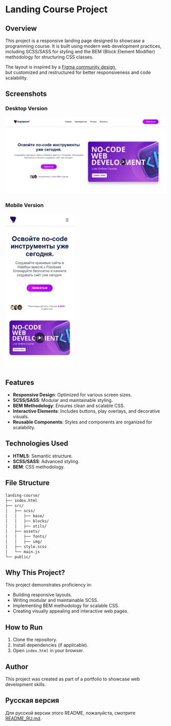 # Landing Course Project

## Overview
This project is a responsive landing page designed to showcase a programming course. It is built using modern web development practices, including SCSS/SASS for styling and the BEM (Block Element Modifier) methodology for structuring CSS classes.

The layout is inspired by a [Figma community design](https://www.figma.com/design/YV1dZJre0rERsAFN9Vdvzf/Course-Template-%F0%9F%9F%A3-by-Flowbase.co--Community-?node-id=0-1&p=f&t=qpBxN6nyvWVaMUTj-0),  
but customized and restructured for better responsiveness and code scalability.

## Screenshots

### Desktop Version
![Desktop Version](screenshots/desktop-view.png)

### Mobile Version
![Mobile Version](screenshots/mobile-view.png)

## Features
- **Responsive Design**: Optimized for various screen sizes.
- **SCSS/SASS**: Modular and maintainable styling.
- **BEM Methodology**: Ensures clean and scalable CSS.
- **Interactive Elements**: Includes buttons, play overlays, and decorative visuals.
- **Reusable Components**: Styles and components are organized for scalability.

## Technologies Used
- **HTML5**: Semantic structure.
- **SCSS/SASS**: Advanced styling.
- **BEM**: CSS methodology.

## File Structure
```
landing-course/
├── index.html
├── src/
│   ├── scss/
│   │   ├── base/
│   │   ├── blocks/
│   │   ├── utils/
│   ├── assets/
│   │   ├── fonts/
│   │   ├── img/
│   ├── style.scss
│   └── main.js
└── public/
```

## Why This Project?
This project demonstrates proficiency in:
- Building responsive layouts.
- Writing modular and maintainable SCSS.
- Implementing BEM methodology for scalable CSS.
- Creating visually appealing and interactive web pages.

## How to Run
1. Clone the repository.
2. Install dependencies (if applicable).
3. Open `index.html` in your browser.

## Author
This project was created as part of a portfolio to showcase web development skills.

## Русская версия
Для русской версии этого README, пожалуйста, смотрите [README_RU.md](README_RU.md).
